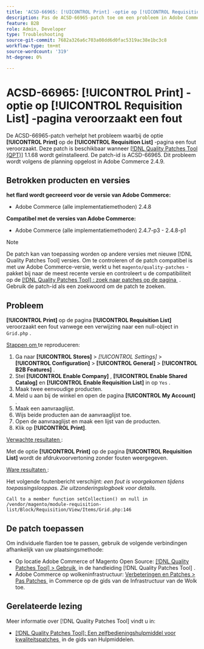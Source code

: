 ```yaml
---
title: 'ACSD-66965: [!UICONTROL Print] -optie op [!UICONTROL Requisition List] -pagina veroorzaakt een fout'
description: Pas de ACSD-66965-patch toe om een probleem in Adobe Commerce op te lossen waarbij de optie [!UICONTROL Print] op de pagina [!UICONTROL Requisition List] een fout veroorzaakt.
feature: B2B
role: Admin, Developer
type: Troubleshooting
source-git-commit: 7682a326a6c703a08dd6d0fac5319ac38e1bc3c8
workflow-type: tm+mt
source-wordcount: '319'
ht-degree: 0%

---
```



# ACSD-66965: **[!UICONTROL Print]** -optie op **[!UICONTROL Requisition List]** -pagina veroorzaakt een fout

De ACSD-66965-patch verhelpt het probleem waarbij de optie **[!UICONTROL Print]** op de **[!UICONTROL Requisition List]** -pagina een fout veroorzaakt. Deze patch is beschikbaar wanneer [[!DNL Quality Patches Tool (QPT)]](/help/tools/quality-patches-tool/quality-patches-tool-to-self-serve-quality-patches.md) 1.1.68 wordt geïnstalleerd. De patch-id is ACSD-66965. Dit probleem wordt volgens de planning opgelost in Adobe Commerce 2.4.9.

## Betrokken producten en versies

**het flard wordt gecreeerd voor de versie van Adobe Commerce:**

* Adobe Commerce (alle implementatiemethoden) 2.4.8

**Compatibel met de versies van Adobe Commerce:**

* Adobe Commerce (alle implementatiemethoden) 2.4.7-p3 - 2.4.8-p1

>[!NOTE]
>
>De patch kan van toepassing worden op andere versies met nieuwe [!DNL Quality Patches Tool] versies. Om te controleren of de patch compatibel is met uw Adobe Commerce-versie, werkt u het `magento/quality-patches` -pakket bij naar de meest recente versie en controleert u de compatibiliteit op de [[!DNL Quality Patches Tool] : zoek naar patches op de pagina &#x200B;](https://experienceleague.adobe.com/tools/commerce-quality-patches/index.html?lang=nl-NL) . Gebruik de patch-id als een zoekwoord om de patch te zoeken.

## Probleem

**[!UICONTROL Print]** op de pagina **[!UICONTROL Requisition List]** veroorzaakt een fout vanwege een verwijzing naar een null-object in `Grid.php` .

<u> Stappen om </u> te reproduceren:

1. Ga naar **[!UICONTROL Stores]** > *[!UICONTROL Settings]* > **[!UICONTROL Configuration]** > **[!UICONTROL General]** > **[!UICONTROL B2B Features]** .
1. Stel **[!UICONTROL Enable Company]** , **[!UICONTROL Enable Shared Catalog]** en **[!UICONTROL Enable Requisition List]** in op `Yes` .
1. Maak twee eenvoudige producten.
1. Meld u aan bij de winkel en open de pagina **[!UICONTROL My Account]** .
1. Maak een aanvraaglijst.
1. Wijs beide producten aan de aanvraaglijst toe.
1. Open de aanvraaglijst en maak een lijst van de producten.
1. Klik op **[!UICONTROL Print]**.

<u> Verwachte resultaten </u>:

Met de optie **[!UICONTROL Print]** op de pagina **[!UICONTROL Requisition List]** wordt de afdrukvoorvertoning zonder fouten weergegeven.

<u> Ware resultaten </u>:

Het volgende foutenbericht verschijnt: *een fout is voorgekomen tijdens toepassingslooppas. Zie uitzonderingslogboek voor details.*

```
Call to a member function setCollection() on null in /vendor/magento/module-requisition-list/Block/Requisition/View/Items/Grid.php:146
```

## De patch toepassen

Om individuele flarden toe te passen, gebruik de volgende verbindingen afhankelijk van uw plaatsingsmethode:

* Op locatie Adobe Commerce of Magento Open Source: [[!DNL Quality Patches Tool] > Gebruik &#x200B;](/help/tools/quality-patches-tool/usage.md) in de handleiding [!DNL Quality Patches Tool] .
* Adobe Commerce op wolkeninfrastructuur: [&#x200B; Verbeteringen en Patches > Pas Patches &#x200B;](https://experienceleague.adobe.com/docs/commerce-cloud-service/user-guide/develop/upgrade/apply-patches.html?lang=nl-NL) in Commerce op de gids van de Infrastructuur van de Wolk toe.

## Gerelateerde lezing

Meer informatie over [!DNL Quality Patches Tool] vindt u in:

* [[!DNL Quality Patches Tool]: Een zelfbedieningshulpmiddel voor kwaliteitspatches &#x200B;](/help/tools/quality-patches-tool/quality-patches-tool-to-self-serve-quality-patches.md) in de gids van Hulpmiddelen.
